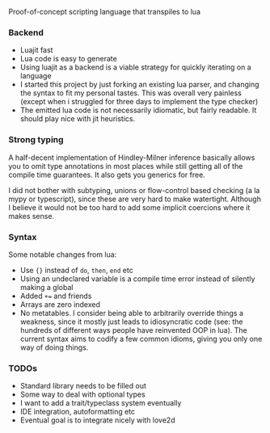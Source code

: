 Proof-of-concept scripting language that transpiles to lua

### Backend 
* Luajit fast
* Lua code is easy to generate
* Using luajit as a backend is a viable strategy for quickly iterating on a language
* I started this project by just forking an existing lua parser, and changing the syntax to fit my personal tastes. This was overall very painless (except when i struggled for three days to implement the type checker)
* The emitted lua code is not necessarily idiomatic, but fairly readable. It should play nice with jit heuristics.

### Strong typing
A half-decent implementation of Hindley-Milner inference basically allows you to omit type annotations in most places while still getting all of the compile time guarantees.
It also gets you generics for free. 

I did not bother with subtyping, unions or flow-control based checking (a la mypy or typescript), since these are very hard to make watertight.
Although I believe it would not be too hard to add some implicit coercions where it makes sense.

### Syntax
Some notable changes from lua:

* Use `{}` instead of `do`, `then`, `end` etc
* Using an undeclared variable is a compile time error instead of silently making a global
* Added `+=` and friends
* Arrays are zero indexed
* No metatables. I consider being able to arbitrarily override things a weakness, since it mostly just leads to idiosyncratic code (see: the hundreds of different ways people have reinvented OOP in lua).
The current syntax aims to codify a few common idioms, giving you only one way of doing things.

### TODOs
* Standard library needs to be filled out
* Some way to deal with optional types
* I want to add a trait/typeclass system eventually
* IDE integration, autoformatting etc
* Eventual goal is to integrate nicely with love2d
